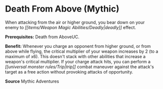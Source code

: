 ﻿---
cssclass: [feats]

---
# Death From Above (Mythic)

When attacking from the air or higher ground, you bear down on your enemy to _[[items/Weapon Magic Abilities/Deadly|deadly]]_ effect.

**Prerequisites:** Death from AboveUC.

**Benefit:** Whenever you charge an opponent from higher ground, or from above while flying, the critical multiplier of your weapon increases by 2 (to a maximum of x6). This doesn't stack with other abilities that increase a weapon's critical multiplier. If your charge attack hits, you can perform a _[[universal monster rules/Trip|trip]]_ combat maneuver against the attack's target as a free action without provoking attacks of opportunity.

**Source** Mythic Adventures